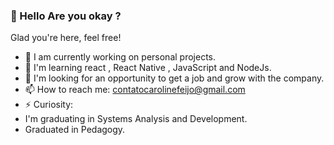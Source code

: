 ###  👋 Hello Are you okay ?
Glad you're here, feel free!

- 🔭 I am currently working on personal projects.
- 🌱 I'm learning react , React Native , JavaScript and NodeJs.
- 🤔 I'm looking for an opportunity to get a job and grow with the company.
- 📫 How to reach me: contatocarolinefeijo@gmail.com
- ⚡ Curiosity:
-   I'm graduating in Systems Analysis and Development.
-   Graduated in Pedagogy.

